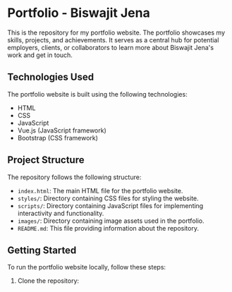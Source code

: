 # Portfolio - Biswajit Jena

This is the repository for my portfolio website. The portfolio showcases my skills, projects, and achievements. It serves as a central hub for potential employers, clients, or collaborators to learn more about Biswajit Jena's work and get in touch.



## Technologies Used

The portfolio website is built using the following technologies:

- HTML
- CSS
- JavaScript
- Vue.js (JavaScript framework)
- Bootstrap (CSS framework)

## Project Structure

The repository follows the following structure:

- `index.html`: The main HTML file for the portfolio website.
- `styles/`: Directory containing CSS files for styling the website.
- `scripts/`: Directory containing JavaScript files for implementing interactivity and functionality.
- `images/`: Directory containing image assets used in the portfolio.
- `README.md`: This file providing information about the repository.

## Getting Started

To run the portfolio website locally, follow these steps:

1. Clone the repository:

   ```bash
   